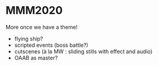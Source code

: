 # MMM2020
More once we have a theme!

- flying ship?
- scripted events (boss battle?)
- cutscenes (à la MW : sliding stills with effect and audio)
- OAAB as master?
